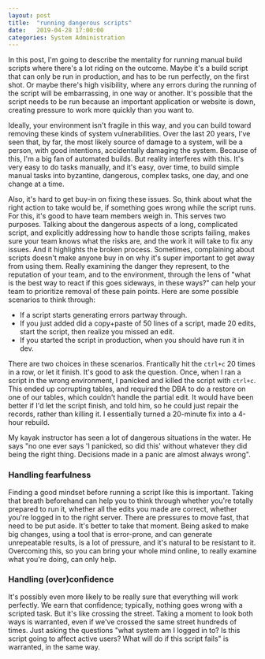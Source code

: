 ```yaml
---
layout: post
title:  "running dangerous scripts"
date:   2019-04-28 17:00:00
categories: System Administration
---
```


In this post, I'm going to describe the mentality for running manual build scripts
where there's a lot riding on the outcome.  Maybe it's a build script that can only
be run in production, and has to be run perfectly, on the first shot.  Or maybe
there's high visibility, where any errors during the running of the script will
be embarrassing, in one way or another. It's possible that the script needs to be
run because an important application or website is down, creating pressure to work
more quickly than you want to.

Ideally, your environment isn't fragile in this way, and you can build toward
removing these kinds of system vulnerabilities.  Over the last 20 years, I've
seen that, by far, the most likely source of damage to a system, will be a 
person, with good intentions, accidentally damaging the system. Because of this,
I'm a big fan of automated builds.  But reality interferes with this.  It's very
easy to do tasks manually, and it's easy, over time, to build simple manual
tasks into byzantine, dangerous, complex tasks, one day, and one change at a time.

Also, it's hard to get buy-in on fixing these issues.  So, think about what the right action to take would be, if something goes wrong while the script runs.  For this, it's good to have team members weigh in.  This serves two purposes.  Talking
about the dangerous aspects of a long, complicated script, and explicitly addressing
how to handle those scripts failing, makes sure your team knows what the risks are,
and the work it will take to fix any issues.  And it highlights the broken process.
Sometimes, complaining about scripts doesn't make anyone buy in on why it's super
important to get away from using them.  Really examining the danger they represent,
to the reputation of your team, and to the environment, through the lens of "what
is the best way to react if this goes sideways, in these ways?" can help your team to
prioritize removal of these pain points.  Here are some possible scenarios to think through:

* If a script starts generating errors partway through.
* If you just added did a copy+paste of 50 lines of a script, made 20 edits, start the script, then realize you missed an edit.
* If you started the script in production, when you should have run it in dev.

There are two choices in these scenarios.  Frantically hit the `ctrl+c` 20 times
in a row, or let it finish.  It's good to ask the question.  Once, when I
ran a script in the wrong environment, I panicked and killed the script with 
`ctrl+c`.  This ended up corrupting tables, and required the DBA to do a
restore on one of our tables, which couldn't handle the partial edit.  It 
would have been better if I'd let the script finish, and told him, so he 
could just repair the records, rather than killing it.  I essentially turned a
20-minute fix into a 4-hour rebuild.

My kayak instructor has seen a lot of dangerous situations in the water.  He says 
"no one ever says 'I panicked, so did this' without whatever they did being the 
right thing.  Decisions made in a panic are almost always wrong".

### Handling fearfulness

Finding a good mindset before running a script like this is important.
Taking that breath beforehand can help you to think through whether you're totally
prepared to run it, whether all the edits you made are correct, whether you're logged
in to the right server.  There are pressures to move fast, that need to be put aside.
It's better to take that moment.  Being asked to make big changes, using a tool that
is error-prone, and can generate unrepeatable results, is a lot of pressure, and
it's natural to be resistant to it.  Overcoming this, so you can bring your whole
mind online, to really examine what you're doing, can only help.

### Handling (over)confidence

It's possibly even more likely to be really sure that everything will work
perfectly.  We earn that confidence; typically, nothing goes wrong with a
scripted task.  But it's like crossing the street.  Taking a moment to look
both ways is warranted, even if we've crossed the same street hundreds of
times.  Just asking the questions "what system am I logged in to?  Is this
script going to affect active users? What will do if this script fails" is
warranted, in the same way.
